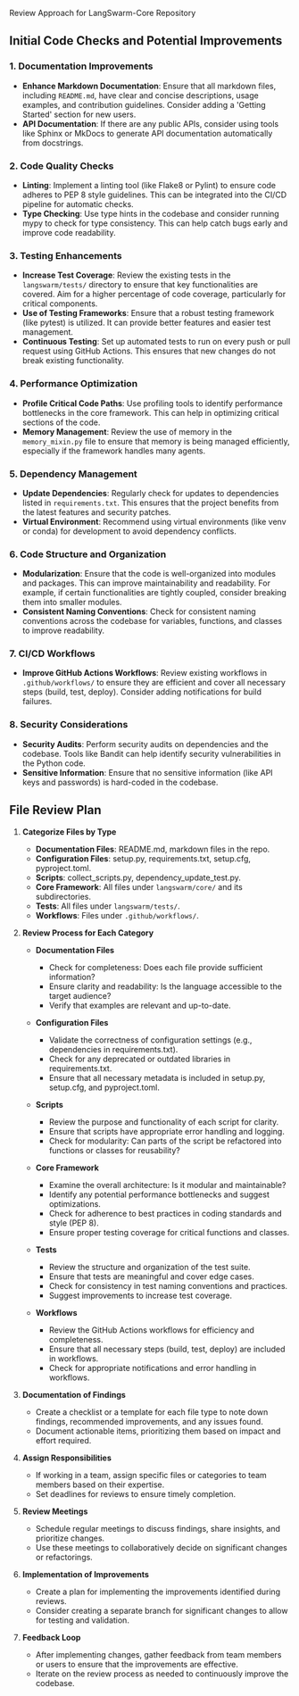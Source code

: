  Review Approach for LangSwarm-Core Repository

## Initial Code Checks and Potential Improvements

### 1. Documentation Improvements
- **Enhance Markdown Documentation**: Ensure that all markdown files, including `README.md`, have clear and concise descriptions, usage examples, and contribution guidelines. Consider adding a 'Getting Started' section for new users.
- **API Documentation**: If there are any public APIs, consider using tools like Sphinx or MkDocs to generate API documentation automatically from docstrings.

### 2. Code Quality Checks
- **Linting**: Implement a linting tool (like Flake8 or Pylint) to ensure code adheres to PEP 8 style guidelines. This can be integrated into the CI/CD pipeline for automatic checks.
- **Type Checking**: Use type hints in the codebase and consider running mypy to check for type consistency. This can help catch bugs early and improve code readability.

### 3. Testing Enhancements
- **Increase Test Coverage**: Review the existing tests in the `langswarm/tests/` directory to ensure that key functionalities are covered. Aim for a higher percentage of code coverage, particularly for critical components.
- **Use of Testing Frameworks**: Ensure that a robust testing framework (like pytest) is utilized. It can provide better features and easier test management.
- **Continuous Testing**: Set up automated tests to run on every push or pull request using GitHub Actions. This ensures that new changes do not break existing functionality.

### 4. Performance Optimization
- **Profile Critical Code Paths**: Use profiling tools to identify performance bottlenecks in the core framework. This can help in optimizing critical sections of the code.
- **Memory Management**: Review the use of memory in the `memory_mixin.py` file to ensure that memory is being managed efficiently, especially if the framework handles many agents.

### 5. Dependency Management
- **Update Dependencies**: Regularly check for updates to dependencies listed in `requirements.txt`. This ensures that the project benefits from the latest features and security patches.
- **Virtual Environment**: Recommend using virtual environments (like venv or conda) for development to avoid dependency conflicts.

### 6. Code Structure and Organization
- **Modularization**: Ensure that the code is well-organized into modules and packages. This can improve maintainability and readability. For example, if certain functionalities are tightly coupled, consider breaking them into smaller modules.
- **Consistent Naming Conventions**: Check for consistent naming conventions across the codebase for variables, functions, and classes to improve readability.

### 7. CI/CD Workflows
- **Improve GitHub Actions Workflows**: Review existing workflows in `.github/workflows/` to ensure they are efficient and cover all necessary steps (build, test, deploy). Consider adding notifications for build failures.

### 8. Security Considerations
- **Security Audits**: Perform security audits on dependencies and the codebase. Tools like Bandit can help identify security vulnerabilities in the Python code.
- **Sensitive Information**: Ensure that no sensitive information (like API keys and passwords) is hard-coded in the codebase.

## File Review Plan

1. **Categorize Files by Type**
   - **Documentation Files**: README.md, markdown files in the repo.
   - **Configuration Files**: setup.py, requirements.txt, setup.cfg, pyproject.toml.
   - **Scripts**: collect_scripts.py, dependency_update_test.py.
   - **Core Framework**: All files under `langswarm/core/` and its subdirectories.
   - **Tests**: All files under `langswarm/tests/`.
   - **Workflows**: Files under `.github/workflows/`.

2. **Review Process for Each Category**
   - **Documentation Files**
     - Check for completeness: Does each file provide sufficient information?
     - Ensure clarity and readability: Is the language accessible to the target audience?
     - Verify that examples are relevant and up-to-date.

   - **Configuration Files**
     - Validate the correctness of configuration settings (e.g., dependencies in requirements.txt).
     - Check for any deprecated or outdated libraries in requirements.txt.
     - Ensure that all necessary metadata is included in setup.py, setup.cfg, and pyproject.toml.

   - **Scripts**
     - Review the purpose and functionality of each script for clarity.
     - Ensure that scripts have appropriate error handling and logging.
     - Check for modularity: Can parts of the script be refactored into functions or classes for reusability?

   - **Core Framework**
     - Examine the overall architecture: Is it modular and maintainable?
     - Identify any potential performance bottlenecks and suggest optimizations.
     - Check for adherence to best practices in coding standards and style (PEP 8).
     - Ensure proper testing coverage for critical functions and classes.

   - **Tests**
     - Review the structure and organization of the test suite.
     - Ensure that tests are meaningful and cover edge cases.
     - Check for consistency in test naming conventions and practices.
     - Suggest improvements to increase test coverage.

   - **Workflows**
     - Review the GitHub Actions workflows for efficiency and completeness.
     - Ensure that all necessary steps (build, test, deploy) are included in workflows.
     - Check for appropriate notifications and error handling in workflows.

3. **Documentation of Findings**
   - Create a checklist or a template for each file type to note down findings, recommended improvements, and any issues found.
   - Document actionable items, prioritizing them based on impact and effort required.

4. **Assign Responsibilities**
   - If working in a team, assign specific files or categories to team members based on their expertise.
   - Set deadlines for reviews to ensure timely completion.

5. **Review Meetings**
   - Schedule regular meetings to discuss findings, share insights, and prioritize changes.
   - Use these meetings to collaboratively decide on significant changes or refactorings.

6. **Implementation of Improvements**
   - Create a plan for implementing the improvements identified during reviews.
   - Consider creating a separate branch for significant changes to allow for testing and validation.

7. **Feedback Loop**
   - After implementing changes, gather feedback from team members or users to ensure that the improvements are effective.
   - Iterate on the review process as needed to continuously improve the codebase.
